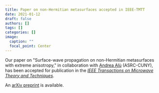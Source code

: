 ```yaml
---
title: Paper on non-Hermitian metasurfaces accepted in IEEE-TMTT
date: 2021-01-12
draft: false
authors: []
tags: []
categories: []
image:
  caption: ""
  focal_point: Center
---
```

Our paper on "Surface-wave propagation on non-Hermitian metasurfaces with extreme anisotropy,"
in collaboration with [Andrea Alù](http://www.alulab.org) (ASRC-CUNY),
has been accepted for publication in the *[IEEE Transactions on Microwave Theory and Techniques](https://mtt.org/publications/transactions/)*. 

An [arXiv preprint](https://arxiv.org/abs/2101.06641) is available.